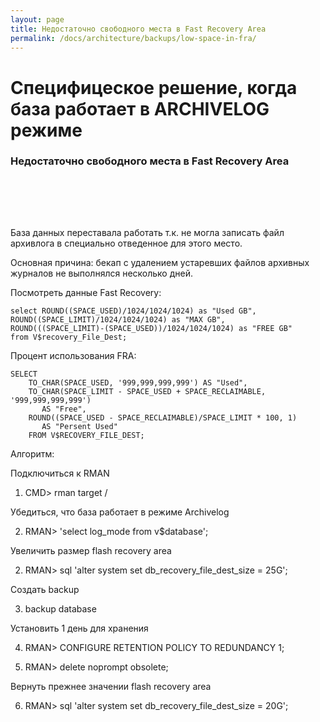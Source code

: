 ```yaml
---
layout: page
title: Недостаточно свободного места в Fast Recovery Area
permalink: /docs/architecture/backups/low-space-in-fra/
---
```


# Специфицеское решение, когда база работает в ARCHIVELOG режиме


<h3>Недостаточно свободного места в Fast Recovery Area</h3><br/>

<br/><br/>

База данных переставала работать т.к. не могла записать файл архивлога в
специально отведенное для этого место.

Основная причина: бекап с удалением устаревших файлов архивных журналов не выполнялся несколько дней.


Посмотреть данные Fast Recovery:


    select ROUND((SPACE_USED)/1024/1024/1024) as "Used GB",
    ROUND((SPACE_LIMIT)/1024/1024/1024) as "MAX GB",
    ROUND(((SPACE_LIMIT)-(SPACE_USED))/1024/1024/1024) as "FREE GB"  
    from V$recovery_File_Dest;


Процент использования FRA:


    SELECT
        TO_CHAR(SPACE_USED, '999,999,999,999') AS "Used",
        TO_CHAR(SPACE_LIMIT - SPACE_USED + SPACE_RECLAIMABLE, '999,999,999,999')
           AS "Free",
        ROUND((SPACE_USED - SPACE_RECLAIMABLE)/SPACE_LIMIT * 100, 1)
           AS "Persent Used"
        FROM V$RECOVERY_FILE_DEST;



Алгоритм:

Подключиться к RMAN
1) CMD> rman target /

Убедиться, что база работает в режиме Archivelog

2) RMAN> 'select log_mode from v$database';

Увеличить размер flash recovery area

2) RMAN> sql 'alter system set db_recovery_file_dest_size = 25G';

Создать backup

3) backup database

Установить 1 день для хранения

4) RMAN> CONFIGURE RETENTION POLICY TO REDUNDANCY 1;

5) RMAN> delete noprompt obsolete;

Вернуть прежнее значении flash recovery area

6) RMAN> sql 'alter system set db_recovery_file_dest_size = 20G';
